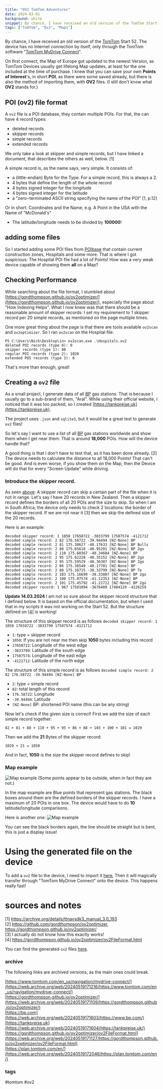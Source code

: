 ```yaml
---
title: "OV2 TomTom Adventures"
date: 2024-03-01
background: white
snippet: By chance, I have received an old version of the TomTom Start 52. 
tags: ["TomTom", "Ov2", "Maps"]
---
```

By chance, I have received an old version of the [TomTom](https://tomtom.com) Start 52. The device has no Internet connection by itself, only through the TomTom software "[TomTom MyDrive Connect](https://www.tomtom.com/en_us/navigation/mydrive-connect/)".

On first connect, the Map of Europe got updated to the newest Version, as TomTom Devices usually get lifelong Map updates, at least for the one included at the time of purchase. I knew that you can save your own **Points of Interest**'s, in short **POI**, as there were some saved already, but there is also the method of importing them, with **OV2** files. (I still don't know what **OV2** stands for.)

## POI (ov2) file format

A `ov2` file is a POI database, they contain multiple POIs. For that, the can have 4 record types:
- deleted records
- skipper records
- simple records
- extended records

We only take a look at skipper and simple records, but I have linked a document, that describes the others as well, below. [1]

A simple record is, as the name says, very simple. It consists of:
- a (little-endian) Byte for the Type. For a simple record, this is always a 2.
- 4 bytes that define the length of the whole record
- 4 bytes signed integer for the longitude
- 4 bytes signed integer for the latitude
- a "zero−terminated ASCII string specifying the name of the POI" [1, p.12]

Or in short: Coordinates and the Name, e.g. A Point in the USA with the Name of "McDonald's"

- The latitude/longitude needs to be divided by **100000**!

## adding some files

So I started adding some POI files from [POIbase](https://www.poibase.com) that contain current construction zones, Hospitals and some more. That is where I got suspicious: The Hospital POI file had a lot of Points! How was a very weak device capable of showing them **all** on a Map?

## Checking Performance

While searching about the file format, I stumbled about [https://gordthompson.github.io/ov2optimizer/](https://gordthompson.github.io/ov2optimizer/), especially the page about "How Indexing Helps". What I now knew was that there should be a reasonable amount of skipper records: I set my requirement to 1 skipper record per 20 simple records, as mentioned on the page multiple times.

One more great thing about the page is that there are tools available `ov2scan` and `ov2optimizer`. So I ran `ov2scan` on the Hospital file:
```shell
PS C:\Users\Nick\Desktop\in> ov2scan.exe .\Hospitals.ov2
deleted POI records (type 0): 0
skipper records (type 1): 80
regular POI records (type 2): 1020
extended POI records (type 3): 0
```

That's more than enough, great!

## Creating a `ov2` file

As a small project, I generate data of all [BP](https://bp.com) gas stations. That is because I usually go to a sub-brand of them, "Aral". While using their official website, I noticed that it was too packed, so I created [https://tankpreise.uk](https://tankpreise.uk).

The project uses `.json` and `sqlite3`, but it would be a great test to generate `ov2` files!

So let's say I want to use a list of all [BP](https://bp.com) gas stations worldwide and show them when I get near them: That is around **18,000** POIs. How will the device handle that?

A good thing is that I don't have to test that, as it has been done already. [2] The device needs to calculate the distance to all 18,000 Points! That can't be good.
And is even worse, if you show them on the Map, then the Device will do that for every "Screen Update" while driving.

### Introduce the skipper record.

As seen [above](#checking-performance): A skipper record can skip a certain part of the file when it is not in range.
Let's say I have 20 records in New Zealand. Then a skipper record defines the borders of all 20 POIs and the size to skip. So when I am in South Africa, the device only needs to check 2 locations: the border of the skipper record. If we are not near it [3] then we skip the defined size of the 20 records.

Here is an example:
```
decoded skipper record: 1 1050 17658722 -3833799 17507574 -4121712
decoded simple record: 2 82 176.58722 -39.94494 [NZ-None] BP 
decoded simple record: 2 81 175.38627 -40.17633 [NZ-None] BP Bulls 
decoded simple record: 2 88 175.65618 -40.95201 [NZ-None] BP 2go 
decoded simple record: 2 110 175.60367 -40.34684 [NZ-None] BP 
decoded simple record: 2 95 175.62228 -40.35152 [NZ-None] BP 2go 
decoded simple record: 2 95 175.59529 -40.36307 [NZ-None] BP 2go 
decoded simple record: 2 86 175.38549 -40.17701 [NZ-None] BP 
decoded simple record: 2 88 175.16715 -38.33799 [NZ-None] BP Te 
decoded simple record: 2 103 175.16699 -38.33807 [NZ-None] BP 2go 
decoded simple record: 2 100 175.07574 -41.12353 [NZ-None] BP 
decoded simple record: 2 101 175.45792 -41.21712 [NZ-None] BP 2go 
decoded skipper record: 1 967 17501094 -3678409 17484129 -4126259
```

**Update 14.03.2024** I am not so sure about the skipper record structure that I defined below. It is based on the official documentation, but when I used that in my scripts it was not working on the Start 52. But the structure defined on [[4]](https://gordthompson.github.io/ov2optimizer/ov2FileFormat.html) is working!

The structure of this skipper record is as follows `decoded skipper record: 1 1050 17658722 -3833799 17507574 -4121712`
- `1`: type = skipper record
- `1050`: If you are not near me then skip **1050** bytes including this record
- `17658722`: Longitude of the west edge
- `-3833799`: Latitude of the south edge
- `17507574`: Longitude of the east edge
- `-4121712`: Latitude of the north edge

The structure of this simple record is as follows `decoded simple record: 2 82 176.58722 -39.94494 [NZ-None] BP`
- `2`: type = simple record
- `82`: total length of this record
- `176.58722`: Longitude
- `-39.94494`: Latitude
- `[NZ-None]` BP: shortened POI name (this can be any string)

Now let's check if the given size is correct! First we add the size of each simple record together:
```
82 + 81 + 88 + 110 + 95 + 95 + 86 + 88 + 103 + 100 + 101 = 1029
```
Then we add the **21** Bytes of the skipper record:
```
1029 + 21 = 1050
```
And in fact, **1050** is the size the skipper record defines to skip!

### Map example

![Map example](./map.avif "")
(Some points appear to be outside, when in fact they are not.)

In the map example are Blue points that represent gas stations. The black boxes around them are the defined borders of the skipper records. I have a maximum of 20 POIs in one box. The device would have to do **10** latitude/longitude comparisons.

Here is another one:
![Map example](./map2.avif)

You can see the black borders again, the line should be straight but is bent, this is just a display issue!

# Using the generated file on the device

To add a `ov2` file to the device, I need to import it [here](https://plan.tomtom.com/en/), Then it will magically transfer through "TomTom MyDrive Connect" onto the device. This happens really fast!


# sources and notes

[1] https://archive.org/details/ttnavsdk3_manual_3.0_193  
[2] https://github.com/gordthompson/ov2optimizer, https://gordthompson.github.io/ov2optimizer/  
[3] I actually do not know how this exactly works!  
[4] https://gordthompson.github.io/ov2optimizer/ov2FileFormat.html  

You can find the generated `ov2` files [here](https://github.com/bp-stations/station-data/tree/gh-pages/ov2).


### archive

The following links are archived versions, as the main ones could break.

[https://www.tomtom.com/en_us/navigation/mydrive-connect/](https://web.archive.org/web/20240519171216/https://www.tomtom.com/en_us/navigation/mydrive-connect/)  
[https://gordthompson.github.io/ov2optimizer/](https://web.archive.org/web/20240519171109/https://gordthompson.github.io/ov2optimizer/)  
[https://bp.com](https://web.archive.org/web/20240519171603/https://www.bp.com/)  
[https://tankpreise.uk](https://web.archive.org/web/20240519171604/https://tankpreise.uk/)  
[https://gordthompson.github.io/ov2optimizer/ov2FileFormat.html](https://web.archive.org/web/20240519171127/https://gordthompson.github.io/ov2optimizer/ov2FileFormat.html)  
[https://plan.tomtom.com/en/](https://web.archive.org/web/20240519172046/https://plan.tomtom.com/en/)  


### tags
#tomtom #ov2